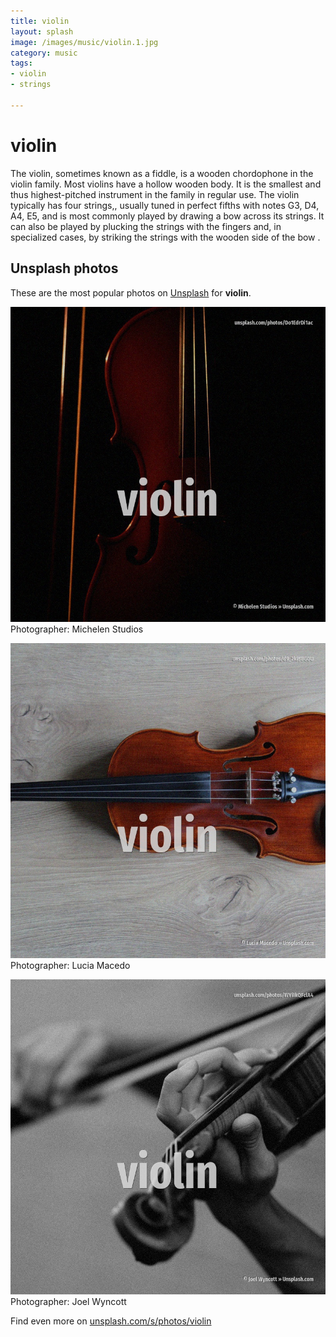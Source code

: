 ```yaml
---
title: violin
layout: splash
image: /images/music/violin.1.jpg
category: music
tags:
- violin
- strings

---
```

# violin

The violin, sometimes known as a fiddle, is a wooden chordophone  in the violin family.
Most violins have a hollow wooden body.
It is the smallest and thus highest-pitched instrument  in the family in regular use.
The violin typically has four strings,, usually tuned in perfect fifths with notes G3, D4, A4, E5, 
and is most commonly played by drawing a bow across its strings.
It can also be played by plucking the strings with the fingers  and, in specialized cases, by 
striking the strings with the wooden side of the bow .

 
## Unsplash photos
These are the most popular photos on [Unsplash](https://unsplash.com) for **violin**.
 
![violin](/images/music/violin.1.jpg)
Photographer:  Michelen Studios
 
![violin](/images/music/violin.2.jpg)
Photographer:  Lucia Macedo
 
![violin](/images/music/violin.3.jpg)
Photographer:  Joel Wyncott
 
Find even more on [unsplash.com/s/photos/violin](https://unsplash.com/s/photos/violin)
 
